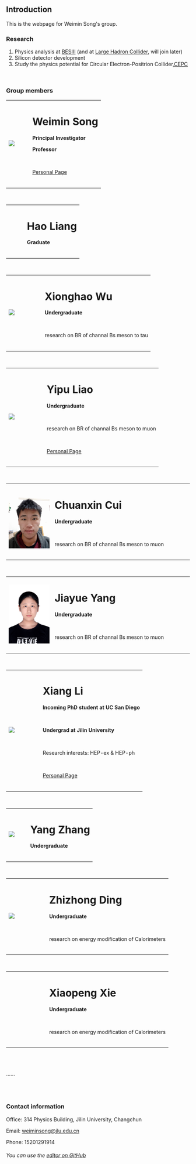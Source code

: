 ## Introduction

This is the webpage for Weimin Song's group.

### Research

1. Physics analysis at [BESIII](http://bes3.ihep.ac.cn) (and at [Large Hadron Collider](https://home.cern/science/accelerators/large-hadron-collider), will join later)
2. Silicon detector development
3. Study the physics potential for Circular Electron-Positrion Collider,[CEPC](CEPC.md)

<br/>

### Group members

<table border="0">
  <tr>
    <td width="25%">
      <img src="pictures/weimin.jpg" width="100%">      
    </td>
    <td width="75%">
      <h1>Weimin Song</h1>
      <p><b>Principal Investigator</b></p>
      <p><b>Professor</b></p>
      <br/>
      <p><a href="https://inspirehep.net/author/profile/Wei.Min.Song.1" target="_blank">Personal Page</a></p>
      <br/>
    </td>
  </tr>
</table>


<br/>
<table border="0">
  <tr>
    <td width="25%">
      <img src="" width="100%">      
    </td>
    <td width="75%">
      <h1>Hao Liang</h1>
      <p><b>Graduate</b></p>
      <br/>
    </td>
  </tr>
</table>

<br/>


<table border="0">
  <tr>
    <td width="25%">
      <img src="pictures/wuxh.jpg" width="100%">      
    </td>
    <td width="75%">
      <h1>Xionghao Wu</h1>
      <p><b>Undergraduate</b></p>
      <br/>
      <p>research on BR of channal Bs meson to tau</p>
      <br/>
    </td>
  </tr>
</table>

<br/>


<table border="0">
  <tr>
    <td width="25%">
      <img src="pictures/liaoyp.jpg" width="100%">      
    </td>
    <td width="75%">
      <h1>Yipu Liao</h1>
      <p><b>Undergraduate</b></p>
      <br/>
      <p>research on BR of channal Bs meson to muon</p>
      <br/>
      <p><a href="https://liaoyp0615.github.io" target="_blank">Personal Page</a></p>
      <br/>
    </td>
  </tr>
</table>


<br/>

<table border="0">
  <tr>
    <td width="25%">
      <img src="pictures/cuicx.jpg" width="100%">      
    </td>
    <td width="75%">
      <h1>Chuanxin Cui</h1>
      <p><b>Undergraduate</b></p>
      <br/>
      <p>research on BR of channal Bs meson to muon</p>
      <br/>
    </td>
  </tr>
</table> 



<br/>

<table border="0">
  <tr>
    <td width="25%">
      <img src="pictures/yangjy.jpg" width="100%">      
    </td>
    <td width="75%">
      <h1>Jiayue Yang</h1>
      <p><b>Undergraduate</b></p>
      <br/>
      <p>research on BR of channal Bs meson to muon</p>
      <br/>
    </td>
  </tr>
</table> 

<br/>


<table border="0">
  <tr>
    <td width="25%">
      <img src="pictures/lix.jpg" width="100%">      
    </td>
    <td width="75%">
      <h1>Xiang Li</h1>
      <p><b>Incoming PhD student at UC San Diego</b></p>
      <br/>
      <p><b>Undergrad at Jilin University</b></p>
      <br/>
      <p>Research interests: HEP-ex & HEP-ph</p>
      <br/>
      <p><a href="https://phyxiangli.github.io" target="_blank">Personal Page</a></p>
      <br/>
    </td>
  </tr>
</table>

<br/>

<table border="0">
  <tr>
    <td width="25%">
      <img src="pictures/zhangy.jpg" width="100%">      
    </td>
    <td width="75%">
      <h1>Yang Zhang</h1>
      <p><b>Undergraduate</b></p>
      <br/>
    </td>
  </tr>
</table>


<br/>


<table border="0">
  <tr>
    <td width="25%">
      <img src="pictures/dingzz.jpg" width="100%">      
    </td>
    <td width="75%">
      <h1>Zhizhong Ding</h1>
      <p><b>Undergraduate</b></p>
      <br/>
      <p>research on energy modification of Calorimeters</p>
      <br/>
    </td>
  </tr>
</table>


<br/>

<table border="0">
  <tr>
    <td width="25%">
      <img src="" width="100%">      
    </td>
    <td width="75%">
      <h1>Xiaopeng Xie</h1>
      <p><b>Undergraduate</b></p>
      <br/>
      <p>research on energy modification of Calorimeters</p>
      <br/>
    </td>
  </tr>
</table>
<br/>



<br/>

......



<br/>

<br/>

### Contact information

Office: 314 Physics Building, Jilin University, Changchun

Email: weiminsong@jlu.edu.cn

Phone: 15201291914

###### You can use the [editor on GitHub](https://github.com/weiminsong/SONGGROUP.github.io/edit/master/README.md)
